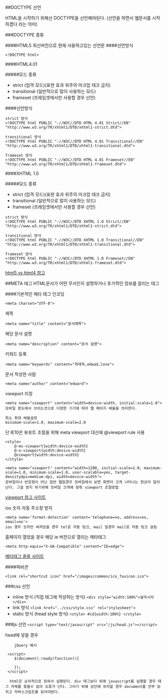 ##DOCTYPE 선언

HTML을 시작하기 위해선 DOCTYPE을 선언해야된다. (선언을 하면서 웹문서를 시작하곘다 라는 의미)

###DOCTYPE 종류

####HTML5
최신버전으로 현재 사용하고있는 선언문
####선언방식
````
<!DOCTYPE html>
````

####HTML4.01

#####모드 종류
- strict (엄격 모드)(표현 효과 위주의 마크업 태크 금지)
- transitional (일반적으로 많이 사용하는 모드)
- frameset (프레임셋에서만 사용할 경우 선언)

####선언방식
````
strict 방식
<!DOCTYPE html PUBLIC "-//W3C//DTD HTML 4.01 Strict//EN" "http://www.w3.org/TR/xhtml1/DTD/xhtml1-strict.dtd">
 
transitional 방식
<!DOCTYPE html PUBLIC "-//W3C//DTD HTML 4.01 Transitional//EN" "http://www.w3.org/TR/xhtml1/DTD/xhtml1-transitional.dtd">
 
frameset 방식
<!DOCTYPE html PUBLIC "-//W3C//DTD HTML 4.01 Frameset//EN" "http://www.w3.org/TR/xhtml1/DTD/xhtml1-frameset.dtd">
````

####XHTML 1.0

#####모드 종류
- strict (엄격 모드)(표현 효과 위주의 마크업 태크 금지)
- transitional (일반적으로 많이 사용하는 모드)
- frameset (프레임셋에서만 사용할 경우 선언)
````
strict 방식
<!DOCTYPE html PUBLIC "-//W3C//DTD XHTML 1.0 Strict//EN" "http://www.w3.org/TR/xhtml1/DTD/xhtml1-strict.dtd">
 
transitional 방식
<!DOCTYPE html PUBLIC "-//W3C//DTD XHTML 1.0 Transitional//EN" "http://www.w3.org/TR/xhtml1/DTD/xhtml1-transitional.dtd">
 
frameset 방식
<!DOCTYPE html PUBLIC "-//W3C//DTD XHTML 1.0 Frameset//EN" "http://www.w3.org/TR/xhtml1/DTD/xhtml1-frameset.dtd">

````


[html5 vs html4 참고](http://cafe.daum.net/clearring/Pthj/94?q=html4)


##META 태그
HTML문서가 어떤 무서인지 설명하거나 추가적인 정보를 알리는 태그

####기본적인 메타 태그
인코딩 
````
<meta charset="UTF-8">
````

제목
````
<meta name="title" content="문서제목">
````
해당 문서 설명
````
<meta name="description" content="문서 설명">
````
키워드 등록
````
<meta name="keywords" content="최재욱,edwad,love">
````
문서 작성한 사람
````
<meta name="author" content="edward">
````

viewport 지정
````
<meta name="viewport" content="width=device-width, initial-scale=1.0">
모바일 용도에서 쓰이는것으로 다양한 기기에 따라 웹 페이지 배율을 의미한다.
 
최소 최대 배율설정
minimum-scale=1.0, maximum-scale=2.0
````
단 IE10은 뷰포트 조절을 위해 meta viewport 대신에 @viewport rule 사용
````
<style>
	@-ms-viewport{width:device-width}
	@-o-viewport{width:device-width}
	@viewport{width:device-width}
</style>
````

````
<meta name="viewport" content="width=1200, initial-scale=1.0, maximum-scale=1.0, minimum-scale=1.0, user-scalable=yes, target-densitydpi=medium-dpi, width=device-width">
모바일이나 반응형이 아닌 일반 웹일경우 모바일에서 보면 화면이 크게 나타나는 현상이 일어난다. 그걸 방지 하기위해 모바일 크게에 맞춰 viewport 조절방법
````

[viewport 참고 사이트](http://aboooks.tistory.com/352?category=516603) 


ios 숫자 자동 주소창 방지
````
<meta name='format-detection' content='telephone=no, address=no, email=no'>
ios 경우 숫자만 써져있을 경우 tel로 자동 링크, mail 일경우 mail로 자동 링크 걸림
````

홈페이지 열었을 경우 해당 ie 버전으로 열리는 메타태그
````
<meta http-equiv="X-UA-Compatible" content="IE=edge">
````

[메타태그 종류 사이트](http://www.nanumtip.com/qa/75671/)



####파비콘
````
<link rel="shortcut icon" href="/images/common/ico_favicon.ico">
````


###css 선언

- inline 방식 (직접 태그에 작성하는 방식) ````<div style="width:100%">술마시자</div>````
- link 방식  ````<link href="../css/style.css" rel="stylesheet">````
- static 방식 (head style 방식) ````<style> #id{width:100%} </style>````

###js 선언
````<script type="text/javascript" src="/js/head.js"></script>````

head에 넣을 경우
````
	jQuery 예시
	
 <script>
 	$(document).ready(function(){
 
 	});
 </script>
 
  html은 순차적으로 읽혀서 실행된다. div 태그보다 위에 javascript를 실행할 경우 태그 자체를 찾을수 없어 오류가 난다. 그러기 위해 상단에 위치할 경우 document를 전부 읽히고 자바스크립트를 읽어야된다.
````